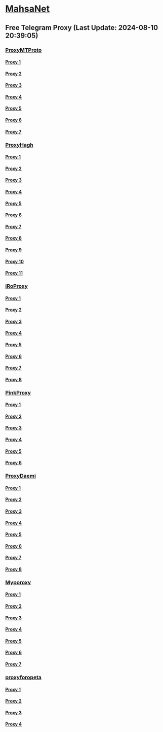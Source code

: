 
# [MahsaNet](https://t.me/mahsa_net)
## Free Telegram Proxy (Last Update: 2024-08-10 20:39:05)
### [ProxyMTProto](https://t.me/ProxyMTProto)
#### [Proxy 1](tg://proxy?server=custom-pardazeshgar.co.uk.limbo-out.co.uk.inside-number.co.uk.assistance-carolina.co.uk.gptplus-omni.co.uk.unlimited-internet.co.uk.maxiumum.usage.co.uk.online-store.co.uk.digicafe-ecommerce.co.uk.karsazbin.lat.&port=8085&secret=eeRighJJvXrFGRMCIMJdCQ)
#### [Proxy 2](tg://proxy?server=cloudflare.com.nokia.com.co.uk.do_yo.want_to.clash_with.this.www.microsoft.com.there_is_no.place_like.localhost.www.bing.com.count_with_me.cyou.net.digikala.com.www.enamad.ir.www.google.com.bmi.again_to_fight.everyone.i_am.the_internet.sackf7rd.lat.&port=2741&secret=eeRigzNJvXrFGRMCIMJdEAPQ)
#### [Proxy 3](tg://proxy?server=108.181.121.213&port=553&secret=7lLIZ9x1mD-vS7N_kdUWTwkqLi0=)
#### [Proxy 4](tg://proxy?server=108.181.125.114&port=533&secret=7lLIZ9x1mD-vS7N_kdUWTwkqLi0=)
#### [Proxy 5](tg://proxy?server=91.107.137.218&port=9090&secret=FgMBAgABAAH8AwOG4kw63QtY2RueWVrdGFuZXQuY29tZmFyYWthdi5jb212YW4ubmFqdmEuY29tAAAAAAAAAAAAAAAAAAAAAAAAAAAAAAAAAAA)
#### [Proxy 6](tg://proxy?server=103.126.51.202&port=2323&secret=7lLIZ9x1mD-vS7N_kdUWTwkqLi1f)
#### [Proxy 7](tg://proxy?server=84.17.50.123&port=9191&secret=FgMBAgABAAH8AwOG4kw63QtY2RueWVrdGFuZXQuY29tZmFyYWthdi5jb212YW4ubmFqdmEuY29tAAAAAAAAAAAAAAAAAAAAAAAAAAAAAAAAAAA)
### [ProxyHagh](https://t.me/ProxyHagh)
#### [Proxy 1](tg://proxy?server=irancell.org.irancell.irancell_yo.want_to.clash_with.this.microsoft.com.there_is_no.place_nano.localhost.bing.com.count_with_me.cyou.com.now_sudo.rm_rf.ddns.net.we_are_here.again_to_fight.with_everyone.i_am.the_internet.spirancellirancell.dns-mciaa.info.&port=443&secret=ee1603010200010001fc030386e24c3add726161682e6972)
#### [Proxy 2](tg://proxy?server=irancell.org.irancell.irancell_yo.want_to.clash_with.this.microsoft.com.there_is_no.place_nano.localhost.bing.com.count_with_me.cyou.com.now_sudo.rm_rf.ddns.net.we_are_here.again_to_fight.with_everyone.i_am.the_internet.spirancellirancell.dns-mciaa.info.&port=443&secret=ee1603010200010001fc030386e24c3add726161682e6972)
#### [Proxy 3](tg://proxy?server=irancell.org.irancell.irancell_yo.want_to.clash_with.this.microsoft.com.there_is_no.place_nano.localhost.bing.com.count_with_me.cyou.com.now_sudo.rm_rf.ddns.net.we_are_here.again_to_fight.with_everyone.i_am.the_internet.spirancellirancell.dns-mciaa.info.&port=443&secret=ee1603010200010001fc030386e24c3add726161682e6972)
#### [Proxy 4](tg://proxy?server=irancell.org.irancell.irancell_yo.want_to.clash_with.this.microsoft.com.there_is_no.place_nano.localhost.bing.com.count_with_me.cyou.com.now_sudo.rm_rf.ddns.net.we_are_here.again_to_fight.with_everyone.i_am.the_internet.spirancellirancell.dns-mciaa.info.&port=443&secret=ee1603010200010001fc030386e24c3add726161682e6972)
#### [Proxy 5](tg://proxy?server=irancell.org.irancell.irancell_yo.want_to.clash_with.this.microsoft.com.there_is_no.place_nano.localhost.bing.com.count_with_me.cyou.com.now_sudo.rm_rf.ddns.net.we_are_here.again_to_fight.with_everyone.i_am.the_internet.spirancellirancell.dns-mciaa.info.&port=443&secret=ee1603010200010001fc030386e24c3add726161682e6972)
#### [Proxy 6](tg://proxy?server=irancell.org.irancell.irancell_yo.want_to.clash_with.this.microsoft.com.there_is_no.place_nano.localhost.bing.com.count_with_me.cyou.com.now_sudo.rm_rf.ddns.net.we_are_here.again_to_fight.with_everyone.i_am.the_internet.spirancellirancell.dns-mciaa.info.&port=443&secret=ee1603010200010001fc030386e24c3add726161682e6972)
#### [Proxy 7](tg://proxy?server=irancell.org.irancell.irancell_yo.want_to.clash_with.this.microsoft.com.there_is_no.place_nano.localhost.bing.com.count_with_me.cyou.com.now_sudo.rm_rf.ddns.net.we_are_here.again_to_fight.with_everyone.i_am.the_internet.spirancellirancell.dns-mciaa.info.&port=443&secret=ee1603010200010001fc030386e24c3add726161682e6972)
#### [Proxy 8](tg://proxy?server=irancell.org.irancell.irancell_yo.want_to.clash_with.this.microsoft.com.there_is_no.place_nano.localhost.bing.com.count_with_me.cyou.com.now_sudo.rm_rf.ddns.net.we_are_here.again_to_fight.with_everyone.i_am.the_internet.spirancellirancell.dns-mciaa.info.&port=443&secret=ee1603010200010001fc030386e24c3add726161682e6972)
#### [Proxy 9](tg://proxy?server=irancell.org.irancell.irancell_yo.want_to.clash_with.this.microsoft.com.there_is_no.place_nano.localhost.bing.com.count_with_me.cyou.com.now_sudo.rm_rf.ddns.net.we_are_here.again_to_fight.with_everyone.i_am.the_internet.spirancellirancell.dns-mciaa.info.&port=443&secret=ee1603010200010001fc030386e24c3add726161682e6972)
#### [Proxy 10](tg://proxy?server=irancell.org.irancell.irancell_yo.want_to.clash_with.this.microsoft.com.there_is_no.place_nano.localhost.bing.com.count_with_me.cyou.com.now_sudo.rm_rf.ddns.net.we_are_here.again_to_fight.with_everyone.i_am.the_internet.spirancellirancell.dns-mciaa.info.&port=443&secret=ee1603010200010001fc030386e24c3add726161682e6972)
#### [Proxy 11](tg://proxy?server=irancell.org.irancell.irancell_yo.want_to.clash_with.this.microsoft.com.there_is_no.place_nano.localhost.bing.com.count_with_me.cyou.com.now_sudo.rm_rf.ddns.net.we_are_here.again_to_fight.with_everyone.i_am.the_internet.spirancellirancell.dns-mciaa.info.&port=443&secret=ee1603010200010001fc030386e24c3add726161682e6972)
### [iRoProxy](https://t.me/iRoProxy)
#### [Proxy 1](tg://proxy?server=82.153.35.71&port=3443&secret=7gggggggggggggggggggggh0cmFuc2xhdGUuZ29v)
#### [Proxy 2](tg://proxy?server=82.153.35.74&port=3443&secret=7gggggggggggggggggggggh0cmFuc2xhdGUuZ29v)
#### [Proxy 3](tg://proxy?server=82.153.35.69&port=3443&secret=7gggggggggggggggggggggh0cmFuc2xhdGUuZ29v)
#### [Proxy 4](tg://proxy?server=82.153.35.75&port=3443&secret=7gggggggggggggggggggggh0cmFuc2xhdGUuZ29v)
#### [Proxy 5](tg://proxy?server=82.153.35.58&port=3443&secret=7gggggggggggggggggggggh0cmFuc2xhdGUuZ29v)
#### [Proxy 6](tg://proxy?server=82.153.35.67&port=3443&secret=7gggggggggggggggggggggh0cmFuc2xhdGUuZ29v)
#### [Proxy 7](tg://proxy?server=82.153.35.25&port=3443&secret=eeRighJJvXrFGRMCIMJdCQ)
#### [Proxy 8](tg://proxy?server=82.153.35.8&port=3443&secret=eeRighJJvXrFGRMCIMJdCQ)
### [PinkProxy](https://t.me/PinkProxy)
#### [Proxy 1](tg://proxy?server=103.161.35.186&port=888&secret=eeRighJJvXrFGRMCIMJdCQ)
#### [Proxy 2](tg://proxy?server=cloudflare.com.nokia.com.co.uk.do_yo.want_to.clash_with.this.www.microsoft.com.there_is_no.place_like.localhost.www.bing.com.count_with_me.cyou.net.digikala.com.www.enamad.ir.www.google.com.bmi.again_to_fight.everyone.i_am.the_internet.fordmostango.bar.&port=6550&secret=eeRigzNJvXrFGRMCIMJdEA)
#### [Proxy 3](tg://proxy?server=cloudflare.com.nokia.com.co.uk.do_yo.want_to.clash_with.this.www.microsoft.com.there_is_no.place_like.localhost.www.bing.com.count_with_me.cyou.net.digikala.com.www.enamad.ir.www.google.com.bmi.again_to_fight.everyone.i_am.the_internet.fordmostango.bar.&port=6550&secret=eeRigzNJvXrFGRMCIMJdEA)
#### [Proxy 4](tg://proxy?server=103.161.35.186&port=888&secret=eeRighJJvXrFGRMCIMJdCQ)
#### [Proxy 5](tg://proxy?server=103.161.35.186&port=888&secret=eeRighJJvXrFGRMCIMJdCQ)
#### [Proxy 6](tg://proxy?server=185.121.225.90&port=12&secret=7gggggggggggggggggggggh0cmFuc2xhdGUuZ29v)
### [ProxyDaemi](https://t.me/ProxyDaemi)
#### [Proxy 1](tg://proxy?server=5.35.36.92&port=443&secret=7HQighJPBNMYVRNB6tdkVw)
#### [Proxy 2](tg://proxy?server=83.229.61.41&port=583&secret=7lLIZ9x1mD-vS7N_kdUWTwkqLi0%3D)
#### [Proxy 3](tg://proxy?server=83.229.61.202&port=583&secret=7lLIZ9x1mD-vS7N_kdUWTwkqLi0%3D)
#### [Proxy 4](tg://proxy?server=64.52.81.196&port=8443&secret=7mZge5CInMYHGdIXDLKFGWIq)
#### [Proxy 5](tg://proxy?server=103.161.35.186&port=888&secret=eeRighJJvXrFGRMCIMJdCQ)
#### [Proxy 6](tg://proxy?server=185.121.225.90&port=12&secret=7gggggggggggggggggggggh0cmFuc2xhdGUuZ29v)
#### [Proxy 7](tg://proxy?server=176.65.128.190&port=85&secret=7gggggggggggggggggggggh0cmFuc2xhdGUuZ29v)
#### [Proxy 8](tg://proxy?server=103.161.35.185&port=888&secret=eeRighJJvXrFGRMCIMJdCQ)
### [Myporoxy](https://t.me/Myporoxy)
#### [Proxy 1](tg://proxy?server=cloudflare.com.nokia.com.co.uk.do_yo.want_to.clash_with.this.www.microsoft.com.there_is_no.place_like.localhost.www.bing.com.count_with_me.cyou.net.digikala.com.www.enamad.ir.www.google.com.again_to_fight.everyone.i_am.the_internet.chenika-moka.monster.&port=8558&secret=7gggggggggggggggggggggh0cmFuc2xhdGUuZ29v)
#### [Proxy 2](tg://proxy?server=cloudflare.com.nokia.com.co.uk.do_yo.want_to.clash_with.this.www.microsoft.com.there_is_no.place_like.localhost.www.bing.com.count_with_me.cyou.net.digikala.com.www.enamad.ir.www.google.com.bmi.again_to_fight.everyone.i_am.the_internet.fordmostango.bar.&port=6550&secret=eeRigzNJvXrFGRMCIMJdEA)
#### [Proxy 3](tg://proxy?server=cloudflare.com.nokia.com.co.uk.do_yo.want_to.clash_with.this.www.microsoft.com.there_is_no.place_like.localhost.www.bing.com.count_with_me.cyou.net.digikala.com.www.enamad.ir.www.google.com.again_to_fight.everyone.i_am.the_internet.porublack-88.forum.&port=5777&secret=eeRigzNJvXrFGRMCIMJdEAtY2RueWVrdGFuZXQuY29tZmFyYWthdi5jb212YW4ubmFqdmEuY29tAAAAAAAAAAAAAAAAAAAAAAAAAAAAAAAA)
#### [Proxy 4](tg://proxy?server=cloudflare.com.nokia.com.co.uk.do_yo.want_to.clash_with.this.www.microsoft.com.there_is_no.place_like.localhost.www.bing.com.count_with_me.cyou.net.digikala.com.www.enamad.ir.www.google.com.again_to_fight.everyone.i_am.the_internet.chenika-moka.monster.&port=8558&secret=7gggggggggggggggggggggh0cmFuc2xhdGUuZ29v)
#### [Proxy 5](tg://proxy?server=cloudflare.com.nokia.com.co.uk.do_yo.want_to.clash_with.this.www.microsoft.com.there_is_no.place_like.localhost.www.bing.com.count_with_me.cyou.net.digikala.com.www.enamad.ir.www.google.com.bmi.again_to_fight.everyone.i_am.the_internet.fordmostango.bar.&port=6550&secret=eeRigzNJvXrFGRMCIMJdEA)
#### [Proxy 6](tg://proxy?server=cloudflare.com.nokia.com.co.uk.do_yo.want_to.clash_with.this.www.microsoft.com.there_is_no.place_like.localhost.www.bing.com.count_with_me.cyou.net.digikala.com.www.enamad.ir.www.google.com.bmi.again_to_fight.everyone.i_am.the_internet.fordmostango.bar.&port=6550&secret=eeRigzNJvXrFGRMCIMJdEA)
#### [Proxy 7](tg://proxy?server=cloudflare.com.nokia.com.co.uk.do_yo.want_to.clash_with.this.www.microsoft.com.there_is_no.place_like.localhost.www.bing.com.count_with_me.cyou.net.digikala.com.www.enamad.ir.www.google.com.bmi.again_to_fight.everyone.i_am.the_internet.fordmostango.bar.&port=6550&secret=eeRigzNJvXrFGRMCIMJdEA)
### [proxyforopeta](https://t.me/proxyforopeta)
#### [Proxy 1](tg://proxy?server=82.153.35.58&port=3443&secret=7gggggggggggggggggggggh0cmFuc2xhdGUuZ29v)
#### [Proxy 2](tg://proxy?server=82.153.35.67&port=3443&secret=7gggggggggggggggggggggh0cmFuc2xhdGUuZ29v)
#### [Proxy 3](tg://proxy?server=82.153.35.25&port=3443&secret=eeRighJJvXrFGRMCIMJdCQ)
#### [Proxy 4](tg://proxy?server=82.153.35.8&port=3443&secret=eeRighJJvXrFGRMCIMJdCQ)

    